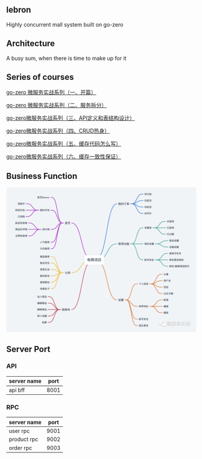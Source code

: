 ## lebron
Highly concurrent mall system built on go-zero

## Architecture 
A busy sum, when there is time to make up for it

## Series of courses
[go-zero 微服务实战系列（一、开篇）](https://mp.weixin.qq.com/s?__biz=Mzg2ODU1MTI0OA==&mid=2247485597&idx=1&sn=7e85894b7847cc50df51d66092792453&scene=21#wechat_redirect)

[go-zero 微服务实战系列（二、服务拆分）](https://mp.weixin.qq.com/s?__biz=Mzg2ODU1MTI0OA==&mid=2247485645&idx=1&sn=d329f56741dbe1f3e09713a6e4d1f7f0&scene=21#wechat_redirect)

[go-zero微服务实战系列（三、API定义和表结构设计）](https://mp.weixin.qq.com/s/ZWfzuJuJKeyJM3PMJ-SysQ)

[go-zero微服务实战系列（四、CRUD热身）](https://mp.weixin.qq.com/s/AIcJkMKTL0odqy1NzeJkxg)

[go-zero微服务实战系列（五、缓存代码怎么写）](https://mp.weixin.qq.com/s/QqrLOq7DcDVuIM_1YAaVTw)

[go-zero微服务实战系列（六、缓存一致性保证）](https://mp.weixin.qq.com/s/422ZHs81y7nN9Sgb_ESsgg)

## Business Function
![img.png](doc/imgs/img.png)

## Server Port 

### API

| server name    | port  |
| -------------- | ------|
| api bff        | 8001  |


### RPC
| server name    | port  |
| -------------- | ------|
| user rpc       | 9001  |
| product rpc    | 9002  |
| order rpc      | 9003  |